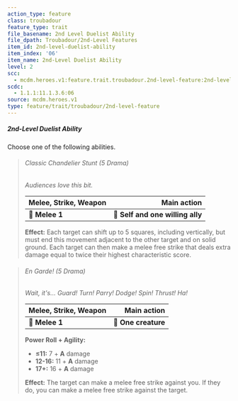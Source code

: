 ```yaml
---
action_type: feature
class: troubadour
feature_type: trait
file_basename: 2nd Level Duelist Ability
file_dpath: Troubadour/2nd-Level Features
item_id: 2nd-level-duelist-ability
item_index: '06'
item_name: 2nd-Level Duelist Ability
level: 2
scc:
  - mcdm.heroes.v1:feature.trait.troubadour.2nd-level-feature:2nd-level-duelist-ability
scdc:
  - 1.1.1:11.1.3.6:06
source: mcdm.heroes.v1
type: feature/trait/troubadour/2nd-level-feature
---
```


##### 2nd-Level Duelist Ability

Choose one of the following abilities.

<!-- -->
> ###### Classic Chandelier Stunt (5 Drama)
>
> *Audiences love this bit.*
>
> | **Melee, Strike, Weapon** |                  **Main action** |
> | ------------------------- | -------------------------------: |
> | **📏 Melee 1**            | **🎯 Self and one willing ally** |
>
> **Effect:** Each target can shift up to 5 squares, including vertically, but must end this movement adjacent to the other target and on solid ground. Each target can then make a melee free strike that deals extra damage equal to twice their highest characteristic score.

<!-- -->
> ###### En Garde! (5 Drama)
>
> *Wait, it's... Guard! Turn! Parry! Dodge! Spin! Thrust! Ha!*
>
> | **Melee, Strike, Weapon** |     **Main action** |
> | ------------------------- | ------------------: |
> | **📏 Melee 1**            | **🎯 One creature** |
>
> **Power Roll + Agility:**
>
> - **≤11:** 7 + **A** damage
> - **12-16:** 11 + **A** damage
> - **17+:** 16 + **A** damage
>
> **Effect:** The target can make a melee free strike against you. If they do, you can make a melee free strike against the target.
